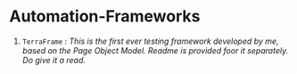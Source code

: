 # Automation-Frameworks
1. `TerraFrame` : *This is the first ever testing framework developed by me, based on the Page Object Model. Readme is provided foor it separately. Do give it a read.*
